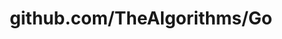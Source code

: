 ---
layout: post
title: github.com/TheAlgorithms/Go
categories: link
tags: [انگلیسی, برنامه‌نویسی]
---